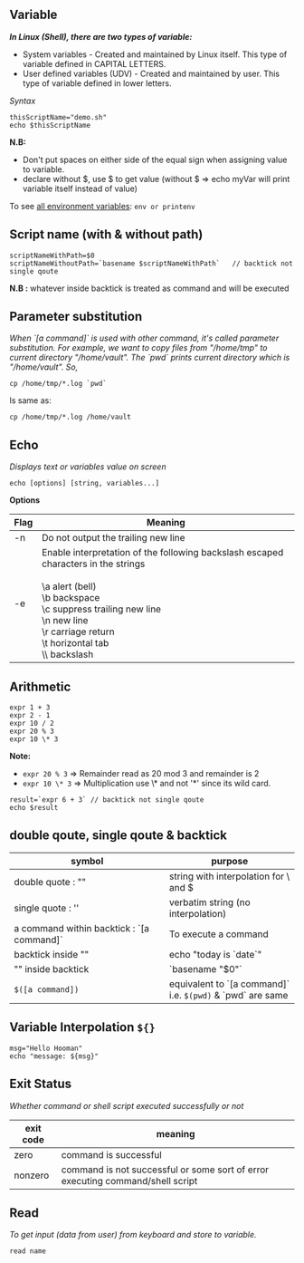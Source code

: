 ## Variable

 ***In Linux (Shell), there are two types of variable:***
  - System variables - Created and maintained by Linux itself. This type of variable defined in CAPITAL LETTERS.
  - User defined variables (UDV) - Created and maintained by user. This type of variable defined in lower letters.

*Syntax*
```
thisScriptName="demo.sh"
echo $thisScriptName
```
**N.B:**
 - Don't put spaces on either side of the equal sign when assigning value to variable. 
 - declare without $, use $ to get value (without $ => echo myVar will print variable itself instead of value)
 
To see [all environment variables](https://www.cyberciti.biz/faq/linux-list-all-environment-variables-env-command/): `env or printenv`

## Script name (with & without path)
```
scriptNameWithPath=$0
scriptNameWithoutPath=`basename $scriptNameWithPath`   // backtick not single qoute
```
**N.B :** whatever inside backtick is treated as command and will be executed

## Parameter substitution

*When \`[a command]\` is used with other command, it's called parameter substitution. For example, we want to copy files from "/home/tmp" to current directory "/home/vault". The \`pwd\` prints current directory which is "/home/vault". So,*
```
cp /home/tmp/*.log `pwd`
```
Is same as:
```
cp /home/tmp/*.log /home/vault
```

## Echo

*Displays text or variables value on screen*

`echo [options] [string, variables...]`

**Options**

| Flag | Meaning |
|------|---------|
| -n | Do not output the trailing new line |
| -e | Enable interpretation of the following backslash escaped characters in the strings<br><br>\\a alert (bell)<br>\\b backspace<br>\\c suppress trailing new line<br>\\n new line<br>\\r carriage return<br>\\t horizontal tab<br>\\\\ backslash |

## Arithmetic
```
expr 1 + 3
expr 2 - 1
expr 10 / 2
expr 20 % 3
expr 10 \* 3
```
**Note:**
 - `expr 20 % 3`  => Remainder read as 20 mod 3 and remainder is 2
 - `expr 10 \* 3` => Multiplication use \\* and not '*' since its wild card.

```
result=`expr 6 + 3` // backtick not single qoute
echo $result
```

## double qoute, single qoute & backtick

|symbol|purpose|
|------|-------|
|double quote : ""|string with interpolation for \\ and $|
|single quote : ''|verbatim string (no interpolation)|
|a command within backtick : \`[a command]\`|To execute a command|
|backtick inside ""|echo "today is \`date\`"|
|"" inside backtick|\`basename "$0"\`|
|`$([a command])`|equivalent to \`[a command]\`<br>i.e. `$(pwd)` & \`pwd\` are same|


## Variable Interpolation `${}` 
```
msg="Hello Hooman"
echo "message: ${msg}"
```

## Exit Status

*Whether command or shell script executed successfully or not*

|exit code|meaning|
|---------|-------|
|zero|command is successful|
|nonzero|command is not successful or some sort of error executing command/shell script|

## Read

*To get input (data from user) from keyboard and store to variable.*
```
read name
```





